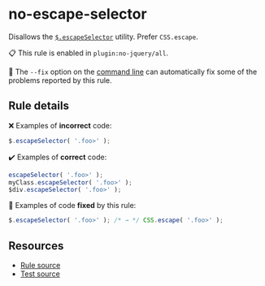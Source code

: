 [//]: # (This file is generated by eslint-docgen. Do not edit it directly.)

# no-escape-selector

Disallows the [`$.escapeSelector`](https://api.jquery.com/jQuery.escapeSelector/) utility. Prefer `CSS.escape`.

📋 This rule is enabled in `plugin:no-jquery/all`.

🔧 The `--fix` option on the [command line](https://eslint.org/docs/user-guide/command-line-interface#fixing-problems) can automatically fix some of the problems reported by this rule.

## Rule details

❌ Examples of **incorrect** code:
```js
$.escapeSelector( '.foo>' );
```

✔️ Examples of **correct** code:
```js
escapeSelector( '.foo>' );
myClass.escapeSelector( '.foo>' );
$div.escapeSelector( '.foo>' );
```

🔧 Examples of code **fixed** by this rule:
```js
$.escapeSelector( '.foo>' ); /* → */ CSS.escape( '.foo>' );
```

## Resources

* [Rule source](/src/rules/no-escape-selector.js)
* [Test source](/tests/rules/no-escape-selector.js)
